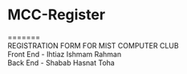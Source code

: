 # MCC-Register
=======<br>
REGISTRATION FORM FOR MIST COMPUTER CLUB<br>
Front End - Ihtiaz Ishmam Rahman<br>
Back End - Shabab Hasnat Toha<br>
